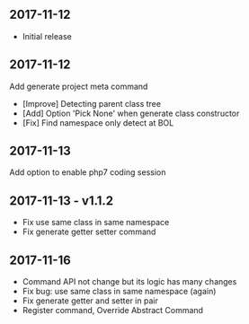 ## 2017-11-12

- Initial release

## 2017-11-12

Add generate project meta command

- [Improve] Detecting parent class tree
- [Add] Option 'Pick None' when generate class constructor
- [Fix] Find namespace only detect at BOL

## 2017-11-13

Add option to enable php7 coding session

## 2017-11-13 - v1.1.2

- Fix use same class in same namespace
- Fix generate getter setter command

## 2017-11-16

- Command API not change but its logic has many changes
- Fix bug: use same class in same namespace (again)
- Fix generate getter and setter in pair
- Register command, Override Abstract Command
